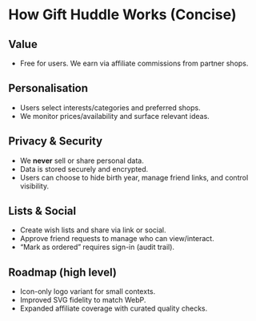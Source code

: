 # How Gift Huddle Works (Concise)

## Value
- Free for users. We earn via affiliate commissions from partner shops.

## Personalisation
- Users select interests/categories and preferred shops.
- We monitor prices/availability and surface relevant ideas.

## Privacy & Security
- We **never** sell or share personal data.
- Data is stored securely and encrypted.
- Users can choose to hide birth year, manage friend links, and control visibility.

## Lists & Social
- Create wish lists and share via link or social.
- Approve friend requests to manage who can view/interact.
- “Mark as ordered” requires sign-in (audit trail).

## Roadmap (high level)
- Icon-only logo variant for small contexts.
- Improved SVG fidelity to match WebP.
- Expanded affiliate coverage with curated quality checks.
